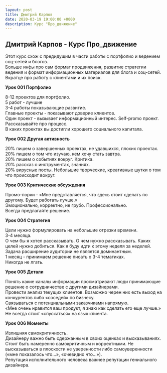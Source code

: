 ```yaml
---
layout: post
title: Дмитрий Карпов
date: 2020-03-19 19:00:00 +0000
description: Курс "Про_движение" 
---
```


## Дмитрий Карпов - Курс Про\_движение

Этот курс схож с предидущим в части работы с портфолио и ведением соц-сетей и блогов.  
Больше инфы про сам формат продвижения, развитие стратегии ведения и формат информационных материалов для блога и соц-сетей. Вкратце про работу с клиентами и их поиск.  
  
**Урок 001 Портфолио**

8-12 проектов для портфолио.   
5 работ - лучшие  
3-4 работы показывающие развитие.  
Главные проекты - показывают доверие клиентов.   
Один проект - вызывает информационный интерес. Self-promo проект.  
Рассказывайте про процесс.  
В каких проектах вы достигли хорошего социального капитала.  

**Урок 002 Другая активность**

20% пишем о завершенных проектах, не удавшихся, плохих проектах.  
20% пишем о том что изучаю, кем хочу стать завтра.  
20% пишем о событиях вокруг. Критика.  
20% рассказ о инструментах, знаниях.  
20% вирусные посты. Небольшие творческие, креативные шутки о том что происходит вокруг.   

**Урок 003 Критические обсуждения**

Промо-порки - «Мне представляется, что здесь стоит сделать по другому. Будет работать лучше.»  
Эмоционально, корректно, не грубо. Профессионально.  
Всегда предлагайте решение.  

**Урок 004 Стратегия**

Цели нужно формулировать на небольшие отрезки времени.  
3-4 месяца.  
О чем бы я хотел рассказывать. О чем нужно рассказывать. Каких целей нужно добиться. Как я буду идти к этому неделя за неделей.  
Задача расширение аудитории не является доминантным.  
1 месяц - принимаем решение писать о 3-4 тематиках.  
Никогда не лгать.  

**Урок 005 Детали**

Понять какие каналы информации просматривают люди принимающие решение о сотрудничестве с другими дизайнерами.  
Провести анализ текущих клиентов. Возможно черен них есть выход на конкурентов либо «соседей» по бизнесу.  
Связываться с потенциальными заказчиками напрямую.  
«Мне очень нравится ваш продукт, я знаю как сделать его еще лучше.»  
Не всегда стоит «спускаться» на язык клиента.  

**Урок 006 Моменты**

Излишняя самокритичность.  
Дизайнеру важно быть сдержанным в своих оценках и высказываниях.  
Стоит быть намеренно самокритичным и корректными. Не высказываться в плоскости не уверенности либо самоуверенности («мне показалось что…», «очевидно что…»).  
Репутация исполнительного человека важнее репутации гениального дизайнера.  
